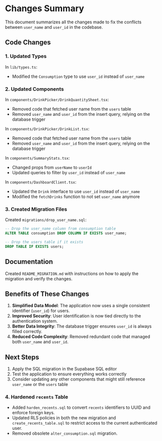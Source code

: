 # Changes Summary

This document summarizes all the changes made to fix the conflicts between `user_name` and `user_id` in the codebase.

## Code Changes

### 1. Updated Types

In `lib/types.ts`:

- Modified the `Consumption` type to use `user_id` instead of `user_name`

### 2. Updated Components

In `components/DrinkPicker/DrinkQuantitySheet.tsx`:

- Removed code that fetched user name from the `users` table
- Removed `user_name` and `user_id` from the insert query, relying on the database trigger

In `components/DrinkPicker/DrinkList.tsx`:

- Removed code that fetched user name from the `users` table
- Removed `user_name` and `user_id` from the insert query, relying on the database trigger

In `components/SummaryStats.tsx`:

- Changed props from `userName` to `userId`
- Updated queries to filter by `user_id` instead of `user_name`

In `components/DashboardClient.tsx`:

- Updated the `Drink` interface to use `user_id` instead of `user_name`
- Modified the `fetchDrinks` function to not set `user_name` anymore

### 3. Created Migration Files

Created `migrations/drop_user_name.sql`:

```sql
-- Drop the user_name column from consumption table
ALTER TABLE consumption DROP COLUMN IF EXISTS user_name;

-- Drop the users table if it exists
DROP TABLE IF EXISTS users;
```

## Documentation

Created `README_MIGRATION.md` with instructions on how to apply the migration and verify the changes.

## Benefits of These Changes

1. **Simplified Data Model**: The application now uses a single consistent identifier (`user_id`) for users.
2. **Improved Security**: User identification is now tied directly to the authentication system.
3. **Better Data Integrity**: The database trigger ensures `user_id` is always filled correctly.
4. **Reduced Code Complexity**: Removed redundant code that managed both `user_name` and `user_id`.

## Next Steps

1. Apply the SQL migration in the Supabase SQL editor
2. Test the application to ensure everything works correctly
3. Consider updating any other components that might still reference `user_name` or the `users` table

### 4. Hardened `recents` Table

- Added `harden_recents.sql` to convert `recents` identifiers to UUID and enforce foreign keys.
- Updated RLS policies in both the new migration and `create_recents_table.sql` to restrict access to the current authenticated user.
- Removed obsolete `alter_consumption.sql` migration.
